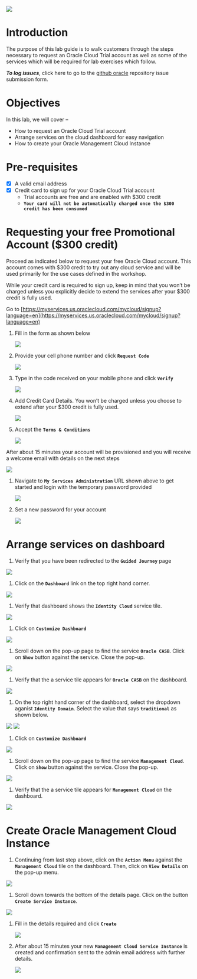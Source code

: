 ![](images/pre-req/header.png) 


# Introduction

The purpose of this lab guide is to walk customers through the steps necessary to request an Oracle Cloud Trial account as well as some of the services which will be required for lab exercises which follow.

***To log issues***, click here to go to the [github oracle](https://github.com/csdoracle/Cloud-Security-Day/issues/new) repository issue submission form.

# Objectives

In this lab, we will cover –

- How to request an Oracle Cloud Trial account
- Arrange services on the cloud dashboard for easy navigation
- How to create your Oracle Management Cloud Instance


# Pre-requisites

- [x]  A valid email address
- [x]  Credit card to sign up for your Oracle Cloud Trial account
   -  Trial accounts are free and are enabled with $300 credit
   -  **`Your card will not be automatically charged once the $300 credit has been consumed`**

# Requesting your free  Promotional Account ($300 credit)

Proceed as indicated below to request your free Oracle Cloud account. This account comes with $300 credit to try out any cloud service and will be used primarily for the use cases defined in the workshop. 

While your credit card is required to sign up, keep in mind that you won’t be charged unless you explicitly decide to extend the services after your $300 credit is fully used. 

Go to [https://myservices.us.oraclecloud.com/mycloud/signup?language=en](https://myservices.us.oraclecloud.com/mycloud/signup?language=en)

1.  Fill in the form as shown below

	![](images/pre-req/pre-001.png)

1.  Provide your cell phone number and click **`Request Code`**

	![](images/pre-req/pre-002.png)

1.  Type in the code received on your mobile phone and click **`Verify`**

	![](images/pre-req/pre-003.png)

1.  Add Credit Card Details. You won’t be charged unless you choose to extend after your $300 credit is fully used.

	![](images/pre-req/pre-004.png)

1.  Accept the **`Terms & Conditions`**

	![](images/pre-req/pre-005.png)

After about 15 minutes your account will be provisioned and you will receive a welcome email with details on the next steps

![](images/pre-req/pre-006.png)

1.  Navigate to **`My Services Administration`** URL shown above to get started and login with the temporary password provided

	![](images/pre-req/pre-007.png)

1.  Set a new password for your account

	![](images/pre-req/pre-008.png)
	
# Arrange services on dashboard

1.  Verify that you have been redirected to the **`Guided Journey`** page

![](images/pre-req/pre-008-1.png)

1.  Click on the **`Dashboard`** link on the top right hand corner.

![](images/pre-req/pre-008-2.png)

1.  Verify that dashboard shows the **`Identity Cloud`** service tile.

![](images/pre-req/pre-008-3.png)

1.  Click on **`Customize Dashboard`**

![](images/pre-req/pre-008-4.png)

1.  Scroll down on the pop-up page to find the service **`Oracle CASB`**. Click on  **`Show`** button against the service. Close the pop-up.

![](images/pre-req/pre-008-5.png)

1.  Verify that the a service tile appears for **`Oracle CASB`** on the dashboard.

![](images/pre-req/pre-008-6.png)

1.  On the top right hand corner of the dashboard, select the dropdown aganist **`Identity Domain`**. Select the value that says **`traditional`** as shown below.

![](images/pre-req/pre-008-7.png)
![](images/pre-req/pre-008-8.png)

1.  Click on **`Customize Dashboard`**

![](images/pre-req/pre-008-9.png)

1.  Scroll down on the pop-up page to find the service **`Management Cloud`**. Click on  **`Show`** button against the service. Close the pop-up.

![](images/pre-req/pre-008-10.png)

1.  Verify that the a service tile appears for **`Management Cloud`** on the dashboard.

![](images/pre-req/pre-008-11.png)

# Create Oracle Management Cloud Instance

1.  Continuing from last step above, click on the **`Action Menu`** against the **`Management Cloud`** tile on the dashboard. Then, click on **`View Details`** on the pop-up menu.

![](images/pre-req/pre-008-12.png)

1.  Scroll down towards the bottom of the details page. Click on the button **`Create Service Instance`**.

![](images/pre-req/pre-008-13.png)

1.  Fill in the details required and click **`Create`**

	![](images/pre-req/pre-011.png)

1.  After about 15 minutes your new **`Management Cloud Service Instance`** is created and confirmation sent to the admin email address with further details.

	![](images/pre-req/pre-012.png)

